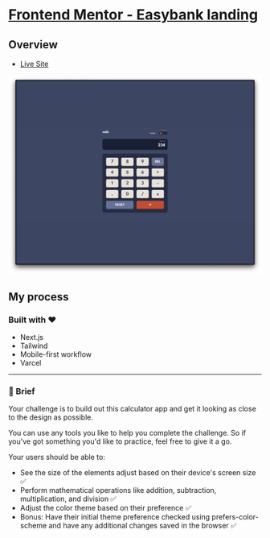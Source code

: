 # [Frontend Mentor - Easybank landing](https://www.frontendmentor.io/challenges/calculator-app-9lteq5N29)

## Overview

-   [Live Site](https://calculator-app-six-pi.vercel.app/)

![](img.png)

## My process

### Built with ❤️

-   Next.js
-   Tailwind
-   Mobile-first workflow
-   Varcel

---

### 📝 Brief

Your challenge is to build out this calculator app and get it looking as close to the design as possible.

You can use any tools you like to help you complete the challenge. So if you've got something you'd like to practice, feel free to give it a go.

Your users should be able to:

- See the size of the elements adjust based on their device's screen size ✅
- Perform mathematical operations like addition, subtraction, multiplication, and division ✅
- Adjust the color theme based on their preference ✅
- Bonus: Have their initial theme preference checked using prefers-color-scheme and have any additional changes saved in the browser ✅
